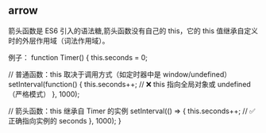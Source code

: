 ## arrow
箭头函数是 ES6 引入的语法糖,箭头函数没有自己的 this，它的 this 值继承自定义时的外层作用域（词法作用域）。

例子：
function Timer() {
  this.seconds = 0;

  // 普通函数：this 取决于调用方式（如定时器中是 window/undefined）
  setInterval(function() {
    this.seconds++; // ❌ this 指向全局对象或 undefined（严格模式）
  }, 1000);

  // 箭头函数：this 继承自 Timer 的实例
  setInterval(() => {
    this.seconds++; // ✅ 正确指向实例的 seconds
  }, 1000);
}